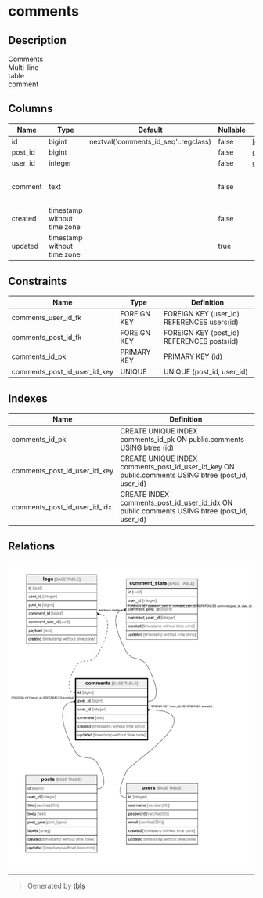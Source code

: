 # comments

## Description

Comments  
Multi-line  
table  
comment

## Columns

| Name    | Type                        | Default                              | Nullable | Children                          | Parents           | Comment                                    |
| ------- | --------------------------- | ------------------------------------ | -------- | --------------------------------- | ----------------- | ------------------------------------------ |
| id      | bigint                      | nextval('comments_id_seq'::regclass) | false    | [logs](logs.md)                   |                   |                                            |
| post_id | bigint                      |                                      | false    | [comment_stars](comment_stars.md) | [posts](posts.md) |                                            |
| user_id | integer                     |                                      | false    | [comment_stars](comment_stars.md) | [users](users.md) |                                            |
| comment | text                        |                                      | false    |                                   |                   | Comment<br>Multi-line<br>column<br>comment |
| created | timestamp without time zone |                                      | false    |                                   |                   |                                            |
| updated | timestamp without time zone |                                      | true     |                                   |                   |                                            |

## Constraints

| Name                         | Type        | Definition                                 |
| ---------------------------- | ----------- | ------------------------------------------ |
| comments_user_id_fk          | FOREIGN KEY | FOREIGN KEY (user_id) REFERENCES users(id) |
| comments_post_id_fk          | FOREIGN KEY | FOREIGN KEY (post_id) REFERENCES posts(id) |
| comments_id_pk               | PRIMARY KEY | PRIMARY KEY (id)                           |
| comments_post_id_user_id_key | UNIQUE      | UNIQUE (post_id, user_id)                  |

## Indexes

| Name                         | Definition                                                                                         |
| ---------------------------- | -------------------------------------------------------------------------------------------------- |
| comments_id_pk               | CREATE UNIQUE INDEX comments_id_pk ON public.comments USING btree (id)                             |
| comments_post_id_user_id_key | CREATE UNIQUE INDEX comments_post_id_user_id_key ON public.comments USING btree (post_id, user_id) |
| comments_post_id_user_id_idx | CREATE INDEX comments_post_id_user_id_idx ON public.comments USING btree (post_id, user_id)        |



## Relations

![er](comments.png)

---

> Generated by [tbls](https://github.com/k1LoW/tbls)
